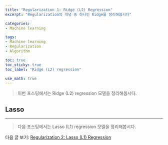 ```yaml
---
title: "Regularization 1: Ridge (L2) Regression"
excerpt: "Regularization의 개념 중 하나인 Ridge를 정리해봅시다"

categories:
- Machine learning

tags:
- Machine learning
- Regularization
- Algorithm

toc: true
toc_sticky: true
toc_label: "Ridge (L2) regression"

use_math: true
---
```


> 이번 포스팅에서는 Ridge (L2) regression 모델을 정리해봅시다.
 
## Lasso

---

> 다음 포스팅에서는 Lasso (L1) regression 모델을 정리해봅시다.

다음 글 보기: [Regularization 2:  Lasso (L1) Regression](https://tyami.github.io/machine%20learning/regularization-2-lasso-regression/)
